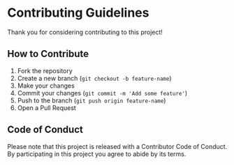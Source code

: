# Contributing Guidelines

Thank you for considering contributing to this project!

## How to Contribute

1. Fork the repository
2. Create a new branch (`git checkout -b feature-name`)
3. Make your changes
4. Commit your changes (`git commit -m 'Add some feature'`)
5. Push to the branch (`git push origin feature-name`)
6. Open a Pull Request

## Code of Conduct

Please note that this project is released with a Contributor Code of Conduct. By participating in this project you agree to abide by its terms.
